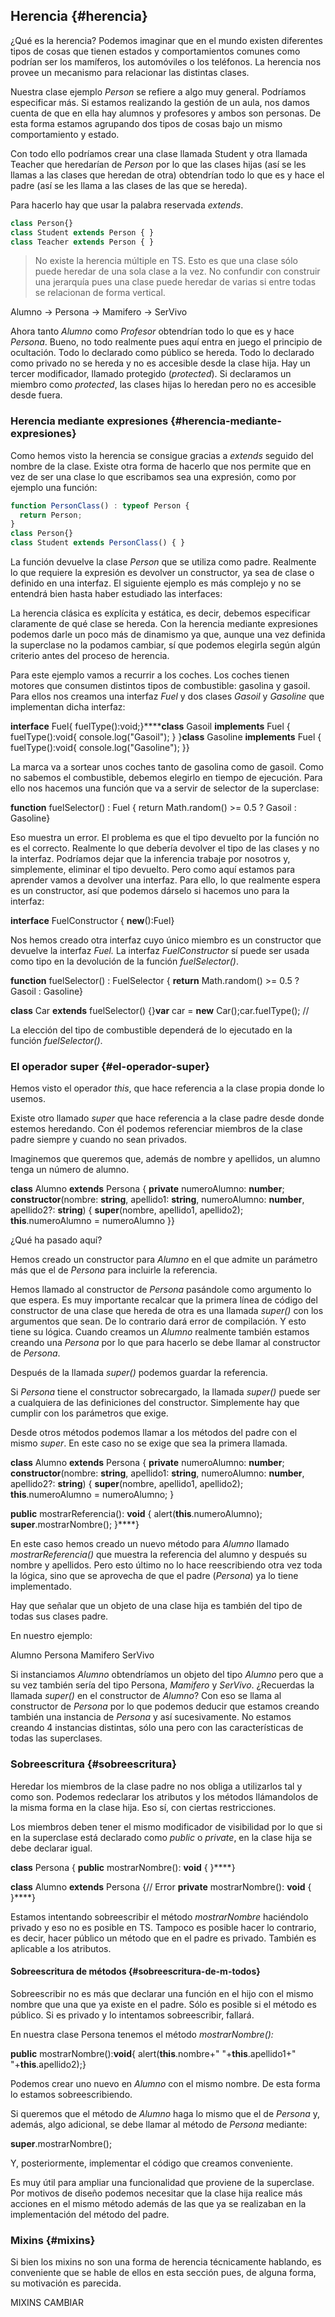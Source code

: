 ## Herencia {#herencia}

¿Qué es la herencia? Podemos imaginar que en el mundo existen diferentes tipos de cosas que tienen estados y comportamientos comunes como podrían ser los mamíferos, los automóviles o los teléfonos. La herencia nos provee un mecanismo para relacionar las distintas clases.

Nuestra clase ejemplo _Person_ se refiere a algo muy general. Podríamos especificar más. Si estamos realizando la gestión de un aula, nos damos cuenta de que en ella hay alumnos y profesores y ambos son personas. De esta forma estamos agrupando dos tipos de cosas bajo un mismo comportamiento y estado.

Con todo ello podríamos crear una clase llamada Student y otra llamada Teacher que heredarían de _Person_ por lo que las clases hijas (así se les llamas a las clases que heredan de otra) obtendrían todo lo que es y hace el padre (así se les llama a las clases de las que se hereda).

Para hacerlo hay que usar la palabra reservada _extends_.

```ts
class Person{}
class Student extends Person { }
class Teacher extends Person { }
```


> No existe la herencia múltiple en TS. Esto es que una clase sólo puede heredar de una sola clase a la vez. No confundir con construir una jerarquía pues una clase puede heredar de varias si entre todas se relacionan de forma vertical.



Alumno -> Persona -> Mamifero -> SerVivo

Ahora tanto _Alumno_ como _Profesor_ obtendrían todo lo que es y hace _Persona_. Bueno, no todo realmente pues aquí entra en juego el principio de ocultación. Todo lo declarado como público se hereda. Todo lo declarado como privado no se hereda y no es accesible desde la clase hija. Hay un tercer modificador, llamado protegido (_protected_). Si declaramos un miembro como _protected_, las clases hijas lo heredan pero no es accesible desde fuera.

### Herencia mediante expresiones {#herencia-mediante-expresiones}

Como hemos visto la herencia se consigue gracias a _extends_ seguido del nombre de la clase. Existe otra forma de hacerlo que nos permite que en vez de ser una clase lo que escribamos sea una expresión, como por ejemplo una función:

```ts
function PersonClass() : typeof Person { 
  return Person;
}
class Person{}
class Student extends PersonClass() { }
```

La función devuelve la clase _Person_ que se utiliza como padre. Realmente lo que requiere la expresión es devolver un constructor, ya sea de clase o definido en una interfaz. El siguiente ejemplo es más complejo y no se entendrá bien hasta haber estudiado las interfaces:

La herencia clásica es explícita y estática, es decir, debemos especificar claramente de qué clase se hereda. Con la herencia mediante expresiones podemos darle un poco más de dinamismo ya que, aunque una vez definida la superclase no la podamos cambiar, sí que podemos elegirla según algún criterio antes del proceso de herencia.

Para este ejemplo vamos a recurrir a los coches. Los coches tienen motores que consumen distintos tipos de combustible: gasolina y gasoil. Para ellos nos creamos una interfaz _Fuel_ y dos clases _Gasoil_ y _Gasoline_ que implementan dicha interfaz:

**interface** Fuel{ fuelType():void;}******class** Gasoil **implements** Fuel { fuelType():void{ console.log("Gasoil"); } }**class** Gasoline **implements** Fuel { fuelType():void{ console.log("Gasoline"); }}

La marca va a sortear unos coches tanto de gasolina como de gasoil. Como no sabemos el combustible, debemos elegirlo en tiempo de ejecución. Para ello nos hacemos una función que va a servir de selector de la superclase:

**function** fuelSelector() : Fuel { return Math.random() >= 0.5 ? Gasoil : Gasoline}

Eso muestra un error. El problema es que el tipo devuelto por la función no es el correcto. Realmente lo que debería devolver el tipo de las clases y no la interfaz. Podríamos dejar que la inferencia trabaje por nosotros y, simplemente, eliminar el tipo devuelto. Pero como aquí estamos para aprender vamos a devolver una interfaz. Para ello, lo que realmente espera es un constructor, así que podemos dárselo si hacemos uno para la interfaz:

**interface** FuelConstructor { **new**():Fuel}

Nos hemos creado otra interfaz cuyo único miembro es un constructor que devuelve la interfaz _Fuel._ La interfaz _FuelConstructor_ sí puede ser usada como tipo en la devolución de la función _fuelSelector()_.

**function** fuelSelector() : FuelSelector { **return** Math.random() >= 0.5 ? Gasoil : Gasoline}

**class** Car **extends** fuelSelector() {}**var** car = **new** Car();car.fuelType(); //

La elección del tipo de combustible dependerá de lo ejecutado en la función _fuelSelector()_.

### El operador super {#el-operador-super}

Hemos visto el operador _this_, que hace referencia a la clase propia donde lo usemos.

Existe otro llamado _super_ que hace referencia a la clase padre desde donde estemos heredando. Con él podemos referenciar miembros de la clase padre siempre y cuando no sean privados.

Imaginemos que queremos que, además de nombre y apellidos, un alumno tenga un número de alumno.

**class** Alumno **extends** Persona { **private** numeroAlumno: **number**; **constructor**(nombre: **string**, apellido1: **string**, numeroAlumno: **number**, apellido2?: **string**) { **super**(nombre, apellido1, apellido2); **this**.numeroAlumno = numeroAlumno }}

¿Qué ha pasado aquí?

Hemos creado un constructor para _Alumno_ en el que admite un parámetro más que el de _Persona_ para incluirle la referencia.

Hemos llamado al constructor de _Persona_ pasándole como argumento lo que espera. Es muy importante recalcar que la primera línea de código del constructor de una clase que hereda de otra es una llamada _super()_ con los argumentos que sean. De lo contrario dará error de compilación. Y esto tiene su lógica. Cuando creamos un _Alumno_ realmente también estamos creando una _Persona_ por lo que para hacerlo se debe llamar al constructor de _Persona_.

Después de la llamada _super()_ podemos guardar la referencia.

Si _Persona_ tiene el constructor sobrecargado, la llamada _super()_ puede ser a cualquiera de las definiciones del constructor. Simplemente hay que cumplir con los parámetros que exige.

Desde otros métodos podemos llamar a los métodos del padre con el mismo _super_. En este caso no se exige que sea la primera llamada.

**class** Alumno **extends** Persona { **private** numeroAlumno: **number**; **constructor**(nombre: **string**, apellido1: **string**, numeroAlumno: **number**, apellido2?: **string**) { **super**(nombre, apellido1, apellido2); **this**.numeroAlumno = numeroAlumno; }

**public** mostrarReferencia(): **void** { alert(**this**.numeroAlumno); **super**.mostrarNombre(); }****}

En este caso hemos creado un nuevo método para _Alumno_ llamado _mostrarReferencia()_ que muestra la referencia del alumno y después su nombre y apellidos. Pero esto último no lo hace reescribiendo otra vez toda la lógica, sino que se aprovecha de que el padre (_Persona_) ya lo tiene implementado.

Hay que señalar que un objeto de una clase hija es también del tipo de todas sus clases padre.

En nuestro ejemplo:

Alumno Persona Mamifero SerVivo

Si instanciamos _Alumno_ obtendríamos un objeto del tipo _Alumno_ pero que a su vez también sería del tipo Persona, _Mamifero_ y _SerVivo_. ¿Recuerdas la llamada _super()_ en el constructor de _Alumno_? Con eso se llama al constructor de _Persona_ por lo que podemos deducir que estamos creando también una instancia de _Persona_ y así sucesivamente. No estamos creando 4 instancias distintas, sólo una pero con las características de todas las superclases.

### Sobreescritura {#sobreescritura}

Heredar los miembros de la clase padre no nos obliga a utilizarlos tal y como son. Podemos redeclarar los atributos y los métodos llámandolos de la misma forma en la clase hija. Eso sí, con ciertas restricciones.

Los miembros deben tener el mismo modificador de visibilidad por lo que si en la superclase está declarado como _public_ o _private_, en la clase hija se debe declarar igual.

**class** Persona { **public** mostrarNombre(): **void** { }****}

**class** Alumno **extends** Persona {// Error **private** mostrarNombre(): **void** { }****}

Estamos intentando sobreescribir el método _mostrarNombre_ haciéndolo privado y eso no es posible en TS. Tampoco es posible hacer lo contrario, es decir, hacer público un método que en el padre es privado. También es aplicable a los atributos.

#### Sobreescritura de métodos {#sobreescritura-de-m-todos}

Sobreescribir no es más que declarar una función en el hijo con el mismo nombre que una que ya existe en el padre. Sólo es posible si el método es público. Si es privado y lo intentamos sobreescribir, fallará.

En nuestra clase Persona tenemos el método _mostrarNombre():_

**public** mostrarNombre():**void**{ alert(**this**.nombre+" "+**this**.apellido1+" "+**this**.apellido2);}

Podemos crear uno nuevo en _Alumno_ con el mismo nombre. De esta forma lo estamos sobreescribiendo.

Si queremos que el método de _Alumno_ haga lo mismo que el de _Persona_ y, además, algo adicional, se debe llamar al método de _Persona_ mediante:

**super**.mostrarNombre();

Y, posteriormente, implementar el código que creamos conveniente.

Es muy útil para ampliar una funcionalidad que proviene de la superclase. Por motivos de diseño podemos necesitar que la clase hija realice más acciones en el mismo método además de las que ya se realizaban en la implementación del método del padre.

### Mixins {#mixins}

Si bien los mixins no son una forma de herencia técnicamente hablando, es conveniente que se hable de ellos en esta sección pues, de alguna forma, su motivación es parecida.

MIXINS CAMBIAR